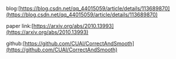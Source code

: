 blog:[https://blog.csdn.net/qq_44015059/article/details/113689870](https://blog.csdn.net/qq_44015059/article/details/113689870)

paper link:[https://arxiv.org/abs/2010.13993](https://arxiv.org/abs/2010.13993)

github:[https://github.com/CUAI/CorrectAndSmooth](https://github.com/CUAI/CorrectAndSmooth)